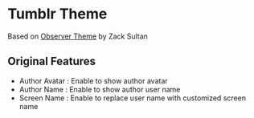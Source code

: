 Tumblr Theme
=========================
Based on [Observer Theme](https://github.com/zcsultan/observer) by Zack Sultan

Original Features
-------------------------
- Author Avatar : Enable to show author avatar
- Author Name : Enable to show author user name
- Screen Name : Enable to replace user name with customized screen name
